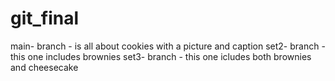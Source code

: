 # git_final

main- branch - is all about cookies with a picture and caption
set2- branch - this one includes brownies
set3- branch - this one icludes both brownies and cheesecake
